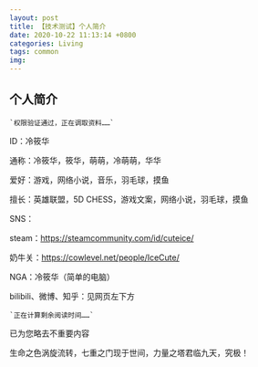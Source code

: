 ```yaml
---
layout: post
title: 【技术测试】个人简介
date: 2020-10-22 11:13:14 +0800
categories: Living
tags: common
img: 
---
```

## 个人简介
	`权限验证通过，正在调取资料……`
	
ID：冷筱华

通称：冷筱华，筱华，萌萌，冷萌萌，华华

爱好：游戏，网络小说，音乐，羽毛球，摸鱼

擅长：英雄联盟，5D CHESS，游戏文案，网络小说，羽毛球，摸鱼

SNS：

steam：https://steamcommunity.com/id/cuteice/

奶牛关：https://cowlevel.net/people/IceCute/

NGA：冷筱华（简单的电脑）

bilibili、微博、知乎：见网页左下方

	`正在计算剩余阅读时间……`
	
已为您略去不重要内容

生命之色涡旋流转，七重之门现于世间，力量之塔君临九天，究极！
